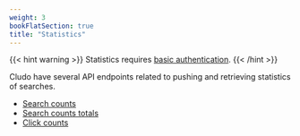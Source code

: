 ```yaml
---
weight: 3
bookFlatSection: true
title: "Statistics"
---
```


{{< hint warning >}}
 Statistics requires <a href="/docs/authentication/basicauthentication/">basic authentication</a>.
{{< /hint >}}

Cludo have several API endpoints related to pushing and retrieving statistics of searches.

- <a href="/docs/Statistics/searchcount/">Search counts</a>
- <a href="/docs/Statistics/searchcounttotals/">Search counts totals</a>
- <a href="/docs/Statistics/clickcounts/">Click counts</a>